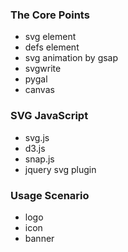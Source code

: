 ### The Core Points
- svg element
- defs element
- svg animation by gsap
- svgwrite
- pygal
- canvas

### SVG JavaScript
- svg.js
- d3.js
- snap.js
- jquery svg plugin

### Usage Scenario
- logo
- icon
- banner

